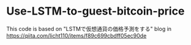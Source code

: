 # Use-LSTM-to-guest-bitcoin-price
This code is based on "LSTMで仮想通貨の価格予測をする" blog in https://qiita.com/licht110/items/f89c699cbdff05ec90de
